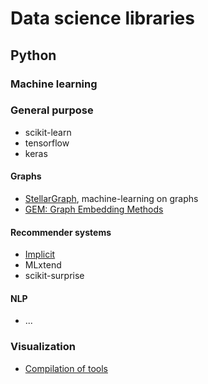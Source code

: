 # Data science libraries
## Python
### Machine learning
### General purpose
- scikit-learn
- tensorflow
- keras

#### Graphs
- [StellarGraph](https://github.com/stellargraph/stellargraph), machine-learning on graphs
- [GEM: Graph Embedding Methods](https://github.com/palash1992/GEM)

#### Recommender systems
- [Implicit](https://implicit.readthedocs.io/en/latest/index.html)
- MLxtend
- scikit-surprise

#### NLP
- ...

### Visualization
- [Compilation of tools](https://pyviz.org/tools.html)


